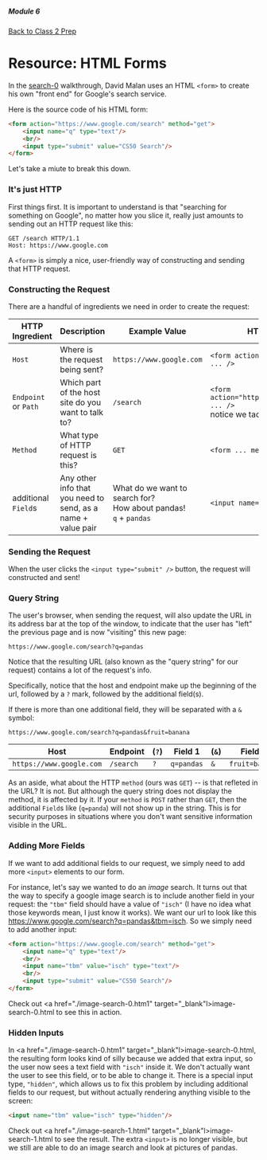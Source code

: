 ##### Module 6

[Back to Class 2 Prep](../class2-prep)

# Resource: HTML Forms

In the [search-0](https://www.youtube.com/watch?v=RQ2_TIXBo00&list=PLhQjrBD2T381f7IlC090UL9JN-PJfGoLd&index=14) walkthrough, David Malan uses an HTML `<form>` to create his own "front end" for Google's search service.

Here is the source code of his HTML form:

```html
<form action="https://www.google.com/search" method="get">
    <input name="q" type="text"/>
    <br/>
    <input type="submit" value="CS50 Search"/>
</form>
```

Let's take a miute to break this down. 

### It's just HTTP 

First things first. It is important to understand is that "searching for something on Google", no matter how you slice it, really just amounts to sending out an HTTP request like this:

```nohighlight
GET /search HTTP/1.1
Host: https://www.google.com
```

A `<form>` is simply a nice, user-friendly way of constructing and sending that HTTP request.


### Constructing the Request

There are a handful of ingredients we need in order to create the request:

HTTP Ingredient | Description | Example Value | HTML Form Example
|----|----|----|----|
`Host` | Where is the request being sent? | `https://www.google.com` | `<form action="https://www.google.com" ... />` |
`Endpoint` or `Path` | Which part of the host site do you want to talk to? | `/search` | `<form action="https://www.google.com/search" ... />` <br> notice we tacked `/search` onto the end |
`Method` | What type of HTTP request is this? | `GET` | `<form ... method="get" />` |
additional `Field`s | Any other info that you need to send, as a name + value pair | What do we want to search for? <br> How about pandas! <br> `q` + `pandas` | `<input name="q" value="pandas"/>` |

### Sending the Request

When the user clicks the `<input type="submit" />` button, the request will constructed and sent! 

### Query String

The user's browser, when sending the request, will also update the URL in its address bar at the top of the window, to indicate that the user has "left" the previous page and is now "visiting" this new page:

`https://www.google.com/search?q=pandas`

Notice that the resulting URL (also known as the "query string" for our request) contains a lot of the request's info.

Specifically, notice that the host and endpoint make up the beginning of the url, followed by a `?` mark, followed by the additional field(s). 

If there is more than one additional field, they will be separated with a `&` symbol:

`https://www.google.com/search?q=pandas&fruit=banana`

Host | Endpoint | (`?`) | Field 1 | (`&`) | Field 2 
|----|----|----|----|----|----
`https://www.google.com` | `/search` | `?` | `q=pandas` | `&` | `fruit=banana` 


As an aside, what about the HTTP `method` (ours was `GET`) -- is that refleted in the URL? It is not. But although the query string does not display the method, it is affected by it. If your `method` is `POST` rather than `GET`, then the additional `Field`s like (`q=panda`) will not show up in the string. This is for security purposes in situations where you don't want sensitive information visible in the URL.


### Adding More Fields

If we want to add additional fields to our request, we simply need to add more `<input>` elements to our form. 

For instance, let's say we wanted to do an *image* search. It turns out that the way to specify a google image search is to include another field in your request: the `"tbm"` field should have a value of `"isch"` (I have no idea what those keywords mean, I just know it works). We want our url to look like this https://www.google.com/search?q=pandas&tbm=isch. So we simply need to add another input:

```html
<form action="https://www.google.com/search" method="get">
    <input name="q" type="text"/>
    <br/>
    <input name="tbm" value="isch" type="text"/>
    <br/>
    <input type="submit" value="CS50 Search"/>
</form>
```

Check out <a href="./image-search-0.htm1" target="_blank"l>image-search-0.html</a> to see this in action.

### Hidden Inputs

In <a href="./image-search-0.htm1" target="_blank"l>image-search-0.html</a>, the resulting form looks kind of silly because we added that extra input, so the user now sees a text field with `"isch"` inside it. We don't actually want the user to see this field, or to be able to change it. There is a special input type, `"hidden"`, which allows us to fix this problem by including additional fields to our request, but without actually rendering anything visible to the screen:

```html
<input name="tbm" value="isch" type="hidden"/>
```

Check out <a href="./image-search-1.html" target="_blank"l>image-search-1.html</a> to see the result. The extra `<input>` is no longer visible, but we still are able to do an image search and look at pictures of pandas.

